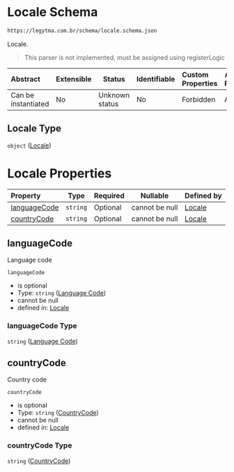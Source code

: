 # Locale Schema

```txt
https://legytma.com.br/schema/locale.schema.json
```

Locale.


> This parser is not implemented, must be assigned using registerLogic
>

| Abstract            | Extensible | Status         | Identifiable | Custom Properties | Additional Properties | Access Restrictions | Defined In                                                                |
| :------------------ | ---------- | -------------- | ------------ | :---------------- | --------------------- | ------------------- | ------------------------------------------------------------------------- |
| Can be instantiated | No         | Unknown status | No           | Forbidden         | Allowed               | none                | [locale.schema.json](../schema/locale.schema.json "open original schema") |

## Locale Type

`object` ([Locale](locale.md))

# Locale Properties

| Property                      | Type     | Required | Nullable       | Defined by                                                                                                                    |
| :---------------------------- | -------- | -------- | -------------- | :---------------------------------------------------------------------------------------------------------------------------- |
| [languageCode](#languageCode) | `string` | Optional | cannot be null | [Locale](locale-properties-language-code.md "https&#x3A;//legytma.com.br/schema/locale.schema.json#/properties/languageCode") |
| [countryCode](#countryCode)   | `string` | Optional | cannot be null | [Locale](locale-properties-countrycode.md "https&#x3A;//legytma.com.br/schema/locale.schema.json#/properties/countryCode")    |

## languageCode

Language code


`languageCode`

-   is optional
-   Type: `string` ([Language Code](locale-properties-language-code.md))
-   cannot be null
-   defined in: [Locale](locale-properties-language-code.md "https&#x3A;//legytma.com.br/schema/locale.schema.json#/properties/languageCode")

### languageCode Type

`string` ([Language Code](locale-properties-language-code.md))

## countryCode

Country code


`countryCode`

-   is optional
-   Type: `string` ([CountryCode](locale-properties-countrycode.md))
-   cannot be null
-   defined in: [Locale](locale-properties-countrycode.md "https&#x3A;//legytma.com.br/schema/locale.schema.json#/properties/countryCode")

### countryCode Type

`string` ([CountryCode](locale-properties-countrycode.md))
